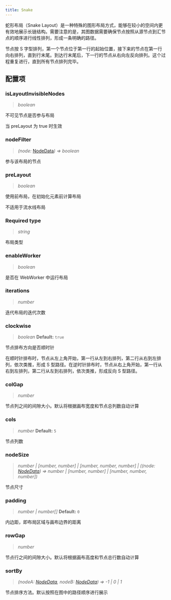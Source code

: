 ```yaml
---
title: Snake
---
```


蛇形布局（Snake Layout）是一种特殊的图形布局方式，能够在较小的空间内更有效地展示长链结构。需要注意的是，其图数据需要确保节点按照从源节点到汇节点的顺序进行线性排列，形成一条明确的路径。

节点按 S 字型排列，第一个节点位于第一行的起始位置，接下来的节点在第一行向右排列，直到行末尾。到达行末尾后，下一行的节点从右向左反向排列。这个过程重复进行，直到所有节点排列完毕。

## 配置项

### isLayoutInvisibleNodes

> _boolean_

不可见节点是否参与布局

当 preLayout 为 true 时生效

### nodeFilter

> _(node:_ [NodeData](/manual/data#节点数据nodedata)_) => boolean_

参与该布局的节点

### preLayout

> _boolean_

使用前布局，在初始化元素前计算布局

不适用于流水线布局

### <Badge type="success">Required</Badge> type

> _string_

布局类型

### enableWorker

> _boolean_

是否在 WebWorker 中运行布局

### iterations

> _number_

迭代布局的迭代次数

### clockwise

> _boolean_ **Default:** `true`

节点排布方向是否顺时针

在顺时针排布时，节点从左上角开始，第一行从左到右排列，第二行从右到左排列，依次类推，形成 S 型路径。在逆时针排布时，节点从右上角开始，第一行从右到左排列，第二行从左到右排列，依次类推，形成反向 S 型路径。

### colGap

> _number_

节点列之间的间隙大小。默认将根据画布宽度和节点总列数自动计算

### cols

> _number_ **Default:** `5`

节点列数

### nodeSize

> _number \| [number, number] \| [number, number, number] \| ((node: [NodeData](/manual/data#节点数据nodedata)) => number \| [number, number] \| [number, number, number])_

节点尺寸

### padding

> _number \| number[]_ **Default:** `0`

内边距，即布局区域与画布边界的距离

### rowGap

> _number_

节点行之间的间隙大小。默认将根据画布高度和节点总行数自动计算

### sortBy

> _(nodeA: [NodeData](/manual/data#节点数据nodedata), nodeB: [NodeData](/manual/data#节点数据nodedata)) => -1 \| 0 \| 1_

节点排序方法。默认按照在图中的路径顺序进行展示
